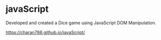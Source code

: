 # javaScript

Developed and created a Dice game using JavaScript DOM Manipulation. 

https://charan786.github.io/javaScript/
